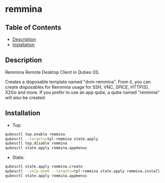 # remmina

## Table of Contents

* [Description](#description)
* [Installation](#installation)

## Description

Remmina Remote Desktop Client in Qubes OS.

Creates a disposable template named "dvm-remmina". From it, you can create
disposables for Remmina usage for SSH, VNC, SPICE, HTTP(S), X2Go and more. If
you prefer to use an app qube, a qube named "remmina" will also be created.

## Installation

- Top:
```sh
qubesctl top.enable remmina
qubesctl --targets=tpl-remmina state.apply
qubesctl top.disable remmina
qubesctl state.apply remmina.appmenus
```

- State:
```sh
qubesctl state.apply remmina.create
qubesctl --skip-dom0 --targets=tpl-remmina state.apply remmina.install
qubesctl state.apply remmina.appmenus
```
